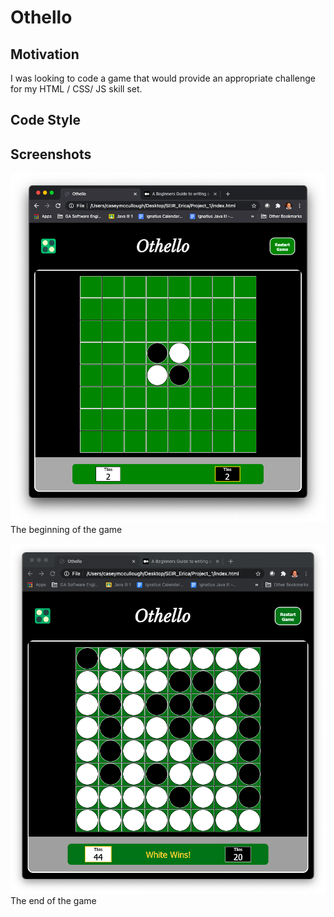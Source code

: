 # Othello

## Motivation

I was looking to code a game that would provide an appropriate challenge for my HTML / CSS/ JS skill set. 

## Code Style

## Screenshots

<img src = "https://github.com/caseymccullough/Othello/blob/master/img/Othello-begin.png">The beginning of the game</img>

<img src = "https://github.com/caseymccullough/Othello/blob/master/img/Othello-end.png">The end of the game</img>


